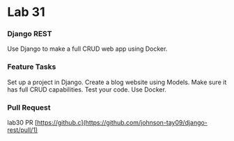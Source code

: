 # Lab 31

### Django REST
Use Django to make a full CRUD web app using Docker.

### Feature Tasks
Set up a project in Django. Create a blog website using Models. Make sure it has full CRUD capabilities. Test your code. Use Docker.

### Pull Request
lab30 PR [https://github.c](https://github.com/johnson-tay09/django-rest/pull/1)
